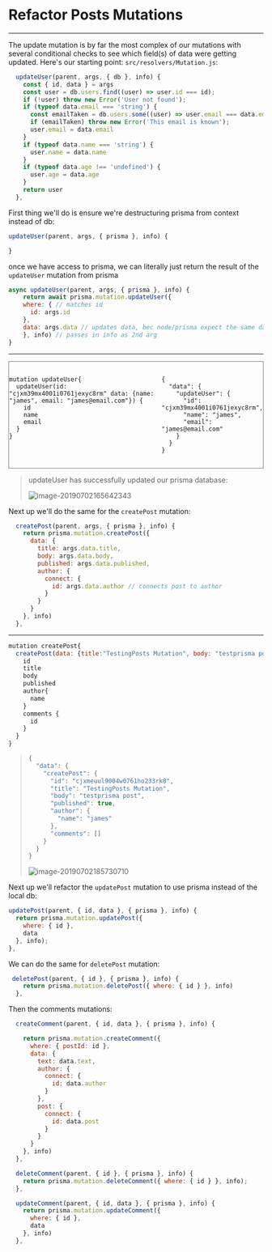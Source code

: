 # Refactor Posts Mutations

---------------------------------

The update mutation is by far the most complex of our mutations with several conditional checks to see which field(s) of data were getting updated. Here's our starting point: `src/resolvers/Mutation.js`:

```js
  updateUser(parent, args, { db }, info) {
    const { id, data } = args
    const user = db.users.find((user) => user.id === id);
    if (!user) throw new Error('User not found');
    if (typeof data.email === 'string') {
      const emailTaken = db.users.some((user) => user.email === data.email)
      if (emailTaken) throw new Error('This email is known');
      user.email = data.email
    }
    if (typeof data.name === 'string') {
      user.name = data.name
    }
    if (typeof data.age !== 'undefined') {
      user.age = data.age
    }
    return user
  },
```



First thing we'll do is ensure we're destructuring prisma from context instead of db:

```js
updateUser(parent, args, { prisma }, info) {

}
```

once we have access to prisma, we can literally just return the result of the `updateUser` mutation from prisma

```js
async updateUser(parent, args, { prisma }, info) {
	return await prisma.mutation.updateUser({
    where: { // matches id
      id: args.id
    },
    data: args.data // updates data, bec node/prisma expect the same data properties.
	}, info) // passes in info as 2nd arg
}
```

---------------------------------

<div style="display: flex; justify-content: space-evenly; border: 1px solid grey;">
    <div style="display: inline-block;">
	    <pre><code>
mutation updateUser{
  updateUser(id: "cjxm39mx4001i0761jexyc8rm" data: {name: "james", email: "james@email.com"}) {
    id
    name
    email
  }
}
	    </code></pre>
    </div>
    <div style="display: inline-block;">
	    <pre><code>
{
  "data": {
    "updateUser": {
      "id": "cjxm39mx4001i0761jexyc8rm",
      "name": "james",
      "email": "james@email.com"
    }
  }
}
	    </code></pre>
    </div>
</div>

> updateUser has successfully updated our prisma database:
>
> ![image-20190702165642343](http://ww1.sinaimg.cn/large/006tNc79ly1g4m6desi9kj30a604g3yp.jpg)



Next up we'll do the same for the `createPost` mutation:

```js
  createPost(parent, args, { prisma }, info) {
    return prisma.mutation.createPost({
      data: {
        title: args.data.title,
        body: args.data.body,
        published: args.data.published,
        author: {
          connect: {
            id: args.data.author // connects post to author
          }
        }
      }
    }, info)
  },
```

---------------------------------

```js
mutation createPost{
  createPost(data: {title:"TestingPosts Mutation", body: "testprisma post", published: true, author: "cjxm39mx4001i0761jexyc8rm"}) {
    id
    title
    body
    published
    author{
      name
    }
    comments {
      id
    }
  }
}
```

> ```js
> {
>   "data": {
>     "createPost": {
>       "id": "cjxmeuul9004w0761ho233rk8",
>       "title": "TestingPosts Mutation",
>       "body": "testprisma post",
>       "published": true,
>       "author": {
>         "name": "james"
>       },
>       "comments": []
>     }
>   }
> }
> ```
>
> ![image-20190702185730710](http://ww4.sinaimg.cn/large/006tNc79ly1g4m9v0pcvyj30m606qmyj.jpg)



Next up we'll refactor the `updatePost` mutation to use prisma instead of the local db:

```js
updatePost(parent, { id, data }, { prisma }, info) {
  return prisma.mutation.updatePost({
    where: { id },
    data
  }, info);
},
```



We can do the same for `deletePost` mutation:

```js
 deletePost(parent, { id }, { prisma }, info) {
    return prisma.mutation.deletePost({ where: { id } }, info)
  },
```



Then the comments mutations:

```js
  createComment(parent, { id, data }, { prisma }, info) {

    return prisma.mutation.createComment({
      where: { postId: id },
      data: {
        text: data.text,
        author: {
          connect: {
            id: data.author
          }
        },
        post: {
          connect: {
            id: data.post
          }
        }
      }
    }, info)
  },

  deleteComment(parent, { id }, { prisma }, info) {
    return prisma.mutation.deleteComment({ where: { id } }, info);
  },

  updateComment(parent, { id, data }, { prisma }, info) {
    return prisma.mutation.updateComment({
      where: { id },
      data
    }, info)
  },
```

